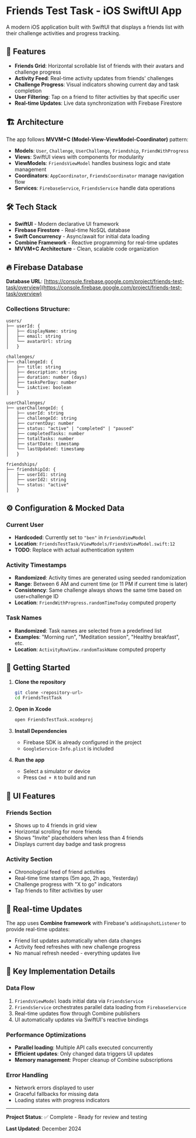 # Friends Test Task - iOS SwiftUI App

A modern iOS application built with SwiftUI that displays a friends list with their challenge activities and progress tracking.

## 🎯 Features

- **Friends Grid**: Horizontal scrollable list of friends with their avatars and challenge progress
- **Activity Feed**: Real-time activity updates from friends' challenges
- **Challenge Progress**: Visual indicators showing current day and task completion
- **User Filtering**: Tap on a friend to filter activities by that specific user
- **Real-time Updates**: Live data synchronization with Firebase Firestore

## 🏗️ Architecture

The app follows **MVVM+C (Model-View-ViewModel-Coordinator)** pattern:

- **Models**: `User`, `Challenge`, `UserChallenge`, `Friendship`, `FriendWithProgress`
- **Views**: SwiftUI views with components for modularity
- **ViewModels**: `FriendsViewModel` handles business logic and state management
- **Coordinators**: `AppCoordinator`, `FriendsCoordinator` manage navigation flow
- **Services**: `FirebaseService`, `FriendsService` handle data operations

## 🛠️ Tech Stack

- **SwiftUI** - Modern declarative UI framework
- **Firebase Firestore** - Real-time NoSQL database
- **Swift Concurrency** - Async/await for initial data loading
- **Combine Framework** - Reactive programming for real-time updates
- **MVVM+C Architecture** - Clean, scalable code organization

## 🔥 Firebase Database

**Database URL**: [https://console.firebase.google.com/project/friends-test-task/overview](https://console.firebase.google.com/project/friends-test-task/overview)

### Collections Structure:

```
users/
├── userId: {
│   ├── displayName: string
│   ├── email: string
│   └── avatarUrl: string
│   }

challenges/
├── challengeId: {
│   ├── title: string
│   ├── description: string
│   ├── duration: number (days)
│   ├── tasksPerDay: number
│   └── isActive: boolean
│   }

userChallenges/
├── userChallengeId: {
│   ├── userId: string
│   ├── challengeId: string
│   ├── currentDay: number
│   ├── status: "active" | "completed" | "paused"
│   ├── completedTasks: number
│   ├── totalTasks: number
│   ├── startDate: timestamp
│   └── lastUpdated: timestamp
│   }

friendships/
├── friendshipId: {
│   ├── userId1: string
│   ├── userId2: string
│   └── status: "active"
│   }
```

## ⚙️ Configuration & Mocked Data

### Current User
- **Hardcoded**: Currently set to `"ben"` in `FriendsViewModel`
- **Location**: `FriendsTestTask/ViewModels/FriendsViewModel.swift:12`
- **TODO**: Replace with actual authentication system

### Activity Timestamps
- **Randomized**: Activity times are generated using seeded randomization
- **Range**: Between 6 AM and current time (or 11 PM if current time is later)
- **Consistency**: Same challenge always shows the same time based on user+challenge ID
- **Location**: `FriendWithProgress.randomTimeToday` computed property

### Task Names
- **Randomized**: Task names are selected from a predefined list
- **Examples**: "Morning run", "Meditation session", "Healthy breakfast", etc.
- **Location**: `ActivityRowView.randomTaskName` computed property

## 🚀 Getting Started

1. **Clone the repository**
   ```bash
   git clone <repository-url>
   cd FriendsTestTask
   ```

2. **Open in Xcode**
   ```bash
   open FriendsTestTask.xcodeproj
   ```

3. **Install Dependencies**
   - Firebase SDK is already configured in the project
   - `GoogleService-Info.plist` is included

4. **Run the app**
   - Select a simulator or device
   - Press `Cmd + R` to build and run

## 📱 UI Features

### Friends Section
- Shows up to 4 friends in grid view
- Horizontal scrolling for more friends
- Shows "Invite" placeholders when less than 4 friends
- Displays current day badge and task progress

### Activity Section
- Chronological feed of friend activities
- Real-time time stamps (5m ago, 2h ago, Yesterday)
- Challenge progress with "X to go" indicators
- Tap friends to filter activities by user

## 🔄 Real-time Updates

The app uses **Combine framework** with Firebase's `addSnapshotListener` to provide real-time updates:

- Friend list updates automatically when data changes
- Activity feed refreshes with new challenge progress
- No manual refresh needed - everything updates live

## 📝 Key Implementation Details

### Data Flow
1. `FriendsViewModel` loads initial data via `FriendsService`
2. `FriendsService` orchestrates parallel data loading from `FirebaseService`
3. Real-time updates flow through Combine publishers
4. UI automatically updates via SwiftUI's reactive bindings

### Performance Optimizations
- **Parallel loading**: Multiple API calls executed concurrently
- **Efficient updates**: Only changed data triggers UI updates
- **Memory management**: Proper cleanup of Combine subscriptions

### Error Handling
- Network errors displayed to user
- Graceful fallbacks for missing data
- Loading states with progress indicators

---

**Project Status**: ✅ Complete - Ready for review and testing

**Last Updated**: December 2024